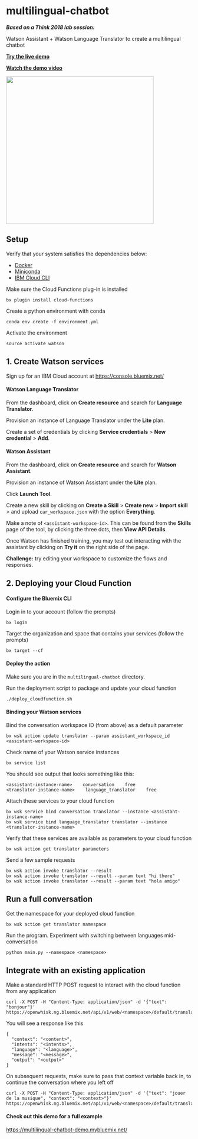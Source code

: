 # multilingual-chatbot
***Based on a Think 2018 lab session:***

Watson Assistant + Watson Language Translator to create a multilingual chatbot

[**Try the live demo**](https://multilingual-chatbot-demo.mybluemix.net/)

[**Watch the demo video**](https://www.youtube.com/watch?v=d7DXydORTME&amp;feature=youtu.be)

[<img src="https://cdn-images-1.medium.com/max/1600/1*pebwtsc3hElCrzv4MuUiHQ.png" height="400px">](https://www.youtube.com/watch?v=d7DXydORTME&amp;feature=youtu.be)

## Setup

Verify that your system satisfies the dependencies below:
- [Docker](https://docs.docker.com/install/)
- [Miniconda](https://conda.io/miniconda.html)
- [IBM Cloud CLI](https://console.bluemix.net/docs/cli/reference/bluemix_cli/get_started.html#getting-started)

Make sure the Cloud Functions plug-in is installed
```
bx plugin install cloud-functions
```

Create a python environment with conda
```
conda env create -f environment.yml
```

Activate the environment
```
source activate watson
```

## 1. Create Watson services

Sign up for an IBM Cloud account at https://console.bluemix.net/

#### Watson Language Translator
From the dashboard, click on **Create resource** and search for **Language Translator**.

Provision an instance of Language Translator under the **Lite** plan.

Create a set of credentials by clicking **Service credentials** > **New credential** > **Add**.

#### Watson Assistant
From the dashboard, click on **Create resource** and search for **Watson Assistant**.

Provision an instance of Watson Assistant under the **Lite** plan.

Click **Launch Tool**.

Create a new skill by clicking on **Create a Skill** > **Create new** > **Import skill** >
and upload `car_workspace.json` with the option **Everything**.

Make a note of `<assistant-workspace-id>`.
This can be found from the **Skills** page of the tool, by clicking the three dots,
then **View API Details**.

Once Watson has finished training, you may test out interacting with the assistant
by clicking on **Try it** on the right side of the page.

**Challenge:** try editing your workspace to customize the flows and responses.


## 2. Deploying your Cloud Function
#### Configure the Bluemix CLI
Login in to your account (follow the prompts)
```
bx login
```
Target the organization and space that contains your services (follow the prompts)
```
bx target --cf
```

#### Deploy the action
Make sure you are in the `multilingual-chatbot` directory.

Run the deployment script to package and update your cloud function
```
./deploy_cloudfunction.sh
```

#### Binding your Watson services

Bind the conversation workspace ID (from above) as a default parameter
```
bx wsk action update translator --param assistant_workspace_id <assistant-workspace-id>
```

Check name of your Watson service instances
```
bx service list
```

You should see output that looks something like this:
```
<assistant-instance-name>    conversation    free
<translator-instance-name>    language_translator    free
```

Attach these services to your cloud function
```
bx wsk service bind conversation translator --instance <assistant-instance-name>
bx wsk service bind language_translator translator --instance <translator-instance-name>
```

Verify that these services are available as parameters to your cloud function
```
bx wsk action get translator parameters
```

Send a few sample requests
```
bx wsk action invoke translator --result
bx wsk action invoke translator --result --param text "hi there"
bx wsk action invoke translator --result --param text "hola amigo"
```

## Run a full conversation

Get the namespace for your deployed cloud function
```
bx wsk action get translator namespace
```

Run the program. Experiment with switching between languages mid-conversation
```
python main.py --namespace <namespace>
```

## Integrate with an existing application

Make a standard HTTP POST request to interact with the cloud function from any application
```
curl -X POST -H "Content-Type: application/json" -d '{"text": "bonjour"}' https://openwhisk.ng.bluemix.net/api/v1/web/<namespace>/default/translator.json
```

You will see a response like this
```
{
  "context": "<content>",
  "intents": "<intents>",
  "language": "<language>",
  "message": "<message>",
  "output": "<output>"
}
```

On subsequent requests, make sure to pass that context variable back in, to continue the conversation where you left off
```
curl -X POST -H "Content-Type: application/json" -d '{"text": "jouer de la musique", "context": "<context>"}' https://openwhisk.ng.bluemix.net/api/v1/web/<namespace>/default/translator.json
```

#### Check out this demo for a full example
https://multilingual-chatbot-demo.mybluemix.net/
